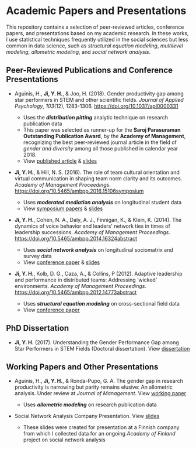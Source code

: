 # Academic Papers and Presentations

This repository contains a selection of peer-reviewed articles, conference papers, and presentations based on my academic research. In these works, I use statistical techniques frequently utilized in the social sciences but less common in data science, such as *structural equation modeling*, *multilevel modeling*, *allometric modeling*, and *social network analysis*. 

## Peer-Reviewed Publications and Conference Presentations

+ Aguinis, H., **Ji, Y. H.**, & Joo, H. (2018). Gender productivity gap among star performers in STEM and other scientific fields. *Journal of Applied Psychology*, *103*(12), 1283-1306. https://doi.org/10.1037/apl0000331

    + Uses the ***distribution pitting*** analytic technique on research publication data
    + This paper was selected as runner-up for the **Saroj Parasuraman Outstanding Publication Award**, by the **Academy of Management**, recognizing the best peer-reviewed journal article in the field of *gender and diversity* among all those published in calendar year 2018.
    + View [published article](https://github.com/bloonsinthesky/academic-papers-and-presentations/raw/main/Aguinis%20Ji%20Joo%202018%20JAP%20Gender%20Productivity%20Gap%20among%20Stars.pdf) & [slides](https://github.com/bloonsinthesky/academic-papers-and-presentations/raw/main/Gender%20Productivity%20Gap%20Among%20Stars_Aalto%20Biz%20Seminar.pptx)
  
+ **Ji, Y. H.**, & Hill, N. S. (2016). The role of team cultural orientation and virtual communication in shaping team norm clarity and its outcomes. *Academy of Management Proceedings*. https://doi.org/10.5465/ambpp.2016.15106symposium
  + Uses ***moderated mediation analysis*** on longitudinal student data
  + View [symposium papers](https://github.com/bloonsinthesky/academic-papers-and-presentations/raw/main/Group%20Norms%20in%20Virtual%20Work%20-%20New%20Directions%20-%20AOM%202016.pdf) & [slides](https://github.com/bloonsinthesky/academic-papers-and-presentations/raw/main/Y.Ji.%20%26%20S.Hill.%20Culture%2C%20Virtuality%2C%20and%20Norm%20Clarity.%20AOM%202016.pptx)

+ **Ji, Y. H.**, Cohen, N. A., Daly, A. J., Finnigan, K., & Klein, K. (2014). The dynamics of voice behavior and leaders' network ties in times of leadership successions. *Academy of Management Proceedings*. https://doi.org/10.5465/ambpp.2014.16324abstract
  + Uses ***social network analysis*** on longitudinal sociomatrix and survey data
  + View [conference paper](https://github.com/bloonsinthesky/academic-papers-and-presentations/raw/main/Dynamics%20of%20voice%20%26%20leader%20ties%20-%20AOM%202014.pdf) & [slides](https://github.com/bloonsinthesky/academic-papers-and-presentations/raw/main/Dynamics%20of%20Voice..Academy.2014.pptx)

+ **Ji, Y. H.**, Kolb, D. G., Caza, A., & Collins, P (2012). Adaptive leadership and performance in distributed teams: Addressing ‘wicked’ environments. *Academy of Management Proceedings*. https://doi.org/10.5465/ambpp.2012.14773abstract
  + Uses ***structural equation modeling*** on cross-sectional field data 
  + View [conference paper](https://github.com/bloonsinthesky/academic-papers-and-presentations/raw/main/Adaptive%20Leadership%20and%20Performance%20in%20Distributed%20Teams%20-%20AOM%202012.pdf)

## PhD Dissertation

+ **Ji, Y. H.** (2017). Understanding the Gender Performance Gap among Star Performers in STEM Fields (Doctoral dissertation). View [dissertation](https://github.com/bloonsinthesky/academic-papers-and-presentations/raw/main/PhD%20Thesis%20-%20Gender%20Performance%20Gap%20among%20Star%20Performers%20in%20STEM.pdf)

## Working Papers and Other Presentations

+ Aguinis, H., **Ji, Y. H.**, & Ronda-Pupo, G. A. The gender gap in research productivity is narrowing but parity remains elusive: An allometric analysis. Under review at *Journal of Management*. View [working paper](https://github.com/bloonsinthesky/academic-papers-and-presentations/raw/main/Gender%20Research%20Productivity%20v1.3.1.pdf)
  + Uses ***allometric modeling*** on research publication data 

+ Social Network Analysis Company Presentation. View [slides](https://github.com/bloonsinthesky/academic-papers-and-presentations/raw/main/SNA%20Company%20presentation.pptx)
  + These slides were created for presentation at a Finnish company from which I collected data for an ongoing *Academy of Finland* project on social network analysis
